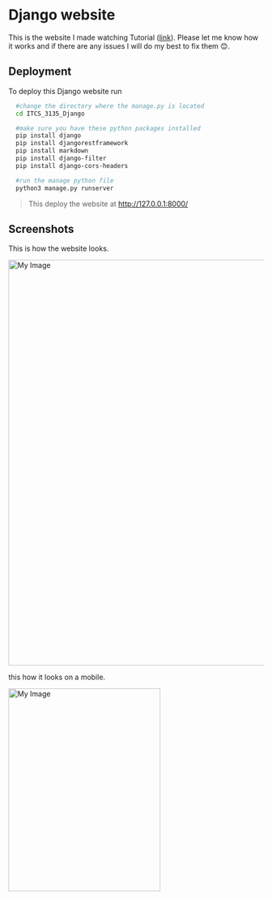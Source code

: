 # Django website

This is the website I made watching Tutorial (<a href="https://www.youtube.com/watch?v=PtQiiknWUcI&t=327s" target="_blank">link</a>). Please let me know how it works and if there are any issues I will do my best to fix them 😊.





## Deployment

To deploy this Django website run

```bash
  #change the directory where the manage.py is located
  cd ITCS_3135_Django

  #make sure you have these python packages installed
  pip install django
  pip install djangorestframework
  pip install markdown
  pip install django-filter
  pip install django-cors-headers 

  #run the manage python file
  python3 manage.py runserver
```
> This deploy the website at <a href="http://127.0.0.1:8000">http://127.0.0.1:8000/</a>


## Screenshots

This is how the website looks.
<div style="align: center;">
    <img src="https://drive.google.com/uc?id=1dt7UFHYf2WIyy-In-xPDsTDdhVO7FLIp" alt="My Image" style="width: 800px; height: auto;">
</div>


this how it looks on a mobile.
<div style="align: center;">
    <img src="https://drive.google.com/uc?id=1TM3wKY8vo6NSpYzJLIRAxGwdcxnmC1_n" alt="My Image" style="width: 300px; height: 400px;">
</div>

